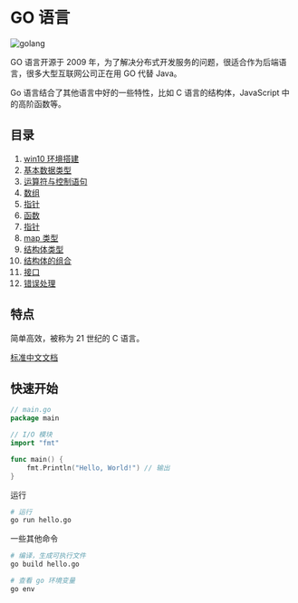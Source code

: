 # GO 语言

![golang](golang.jpg)

GO 语言开源于 2009 年，为了解决分布式开发服务的问题，很适合作为后端语言，很多大型互联网公司正在用 GO 代替 Java。

Go 语言结合了其他语言中好的一些特性，比如 C 语言的结构体，JavaScript 中的高阶函数等。

## 目录

1. [win10 环境搭建](./install.md)
1. [基本数据类型](./1-base.md)
1. [运算符与控制语句](./2-operator-and-loops.md)
1. [数组](./3-array.md)
1. [指针](./4-slice.md)
1. [函数](./5-func.md)
1. [指针](./6-point.md)
1. [map 类型](./7-map.md)
1. [结构体类型](./8-struct.md)
1. [结构体的组合](./9-compsition.md)
1. [接口](./10-interface.md)
1. [错误处理](./11-erorr.md)

## 特点

简单高效，被称为 21 世纪的 C 语言。

[标准中文文档](https://studygolang.com/pkgdoc)

## 快速开始

```go
// main.go
package main

// I/O 模块
import "fmt"

func main() {
    fmt.Println("Hello, World!") // 输出
}
```

运行

```bash
# 运行
go run hello.go
```

一些其他命令

```bash
# 编译，生成可执行文件
go build hello.go

# 查看 go 环境变量
go env
```

<comment-comment/> 
